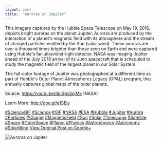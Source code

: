 ```yaml
---
layout: post
title:  "Auroras on Jupiter"
---
```


This imagery captured by the Hubble Space Telescope on May 19, 2016, depicts bright auroras on the planet Jupiter. Auroras are produced by the interaction of a planet's magnetic field with its atmosphere and the stream of charged particles emitted by the Sun (solar wind). These auroras are over a thousand times brighter than those seen on Earth and were captured using Hubble's far-ultraviolet-light detector. NASA was imaging Jupiter ahead of the July 2016 arrival of its _Juno_ spacecraft that is scheduled to study the magnetic field of the largest planet in our Solar System.  
  
The full-color footage of Jupiter was photographed at a different time as part of Hubble's Outer Planet Atmospheres Legacy (OPAL) program, that annually captures global maps of the outer planets.  
  
Source: <https://youtu.be/dplSgv6qlMk> (NASA)  
  
Learn More: <http://goo.gl/e1SEiy>  
  
[#ScienceGIF](https://plus.google.com/s/%23ScienceGIF/posts) [#Science](https://plus.google.com/s/%23Science/posts) [#GIF](https://plus.google.com/s/%23GIF/posts) [#NASA](https://plus.google.com/s/%23NASA/posts) [#ESA](https://plus.google.com/s/%23ESA/posts) [#Hubble](https://plus.google.com/s/%23Hubble/posts) [#Jupiter](https://plus.google.com/s/%23Jupiter/posts) [#Aurora](https://plus.google.com/s/%23Aurora/posts) [#Particles](https://plus.google.com/s/%23Particles/posts) [#Charge](https://plus.google.com/s/%23Charge/posts) [#MagneticField](https://plus.google.com/s/%23MagneticField/posts) [#Sun](https://plus.google.com/s/%23Sun/posts) [#Solar](https://plus.google.com/s/%23Solar/posts) [#Telescope](https://plus.google.com/s/%23Telescope/posts) [#Satellite](https://plus.google.com/s/%23Satellite/posts) [#Space](https://plus.google.com/s/%23Space/posts) [#OuterSpace](https://plus.google.com/s/%23OuterSpace/posts) [#Planet](https://plus.google.com/s/%23Planet/posts) [#Physics](https://plus.google.com/s/%23Physics/posts) [#Astrophysics](https://plus.google.com/s/%23Astrophysics/posts) [#Astronomy](https://plus.google.com/s/%23Astronomy/posts) [#SolarWind](https://plus.google.com/s/%23SolarWind/posts)
[View Original Post on Google+](https://plus.google.com/+ColinSullender/posts/KC9heAkaPPE)

![Auroras on Jupiter](https://i.imgur.com/mixqTMj.gif)

